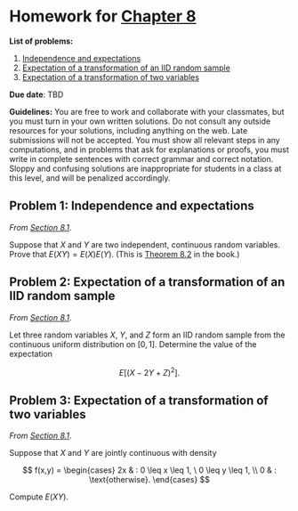 # Homework for [Chapter 8](https://mml.johnmyersmath.com/stats-book/chapters/08-more-prob.html#)

**List of problems:**

1. [Independence and expectations](#problem-1-independence-and-expectations)
2. [Expectation of a transformation of an IID random sample](#problem-2-expectation-of-a-transformation-of-an-iid-random-sample)
3. [Expectation of a transformation of two variables](#problem-3-expectation-of-a-transformation-of-two-variables)

**Due date**: TBD

**Guidelines:** You are free to work and collaborate with your classmates, but you must turn in your own written solutions. Do not consult any outside resources for your solutions, including anything on the web. Late submissions will not be accepted. You must show all relevant steps in any computations, and in problems that ask for explanations or proofs, you must write in complete sentences with correct grammar and correct notation. Sloppy and confusing solutions are inappropriate for students in a class at this level, and will be penalized accordingly.

## Problem 1: Independence and expectations

_From [Section 8.1](https://mml.johnmyersmath.com/stats-book/chapters/08-more-prob.html#expectations-and-joint-distributions)_.

Suppose that $X$ and $Y$ are two independent, continuous random variables. Prove that $E(XY) = E(X)E(Y)$. (This is [Theorem 8.2](https://mml.johnmyersmath.com/stats-book/chapters/08-more-prob.html#ind-expect-thm) in the book.)

## Problem 2: Expectation of a transformation of an IID random sample

_From [Section 8.1](https://mml.johnmyersmath.com/stats-book/chapters/08-more-prob.html#expectations-and-joint-distributions)_.

Let three random variables $X$, $Y$, and $Z$ form an IID random sample from the continuous uniform distribution on $[0,1]$. Determine the value of the expectation

$$
E\left[ (X - 2Y + Z)^2\right].
$$

## Problem 3: Expectation of a transformation of two variables

_From [Section 8.1](https://mml.johnmyersmath.com/stats-book/chapters/08-more-prob.html#expectations-and-joint-distributions)_.

Suppose that $X$ and $Y$ are jointly continuous with density

$$
f(x,y) = \begin{cases}
2x & : 0 \leq x \leq 1, \ 0 \leq y \leq 1, \\
0 & : \text{otherwise}.
\end{cases}
$$

Compute $E(XY)$.